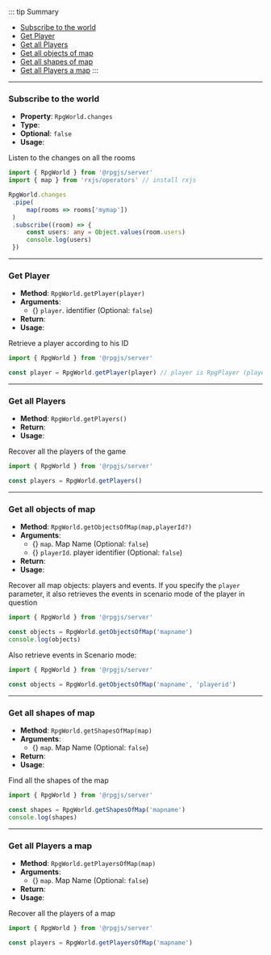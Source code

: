 ::: tip Summary
- [Subscribe to the world](#subscribe-to-the-world)
- [Get Player](#get-player)
- [Get all Players](#get-all-players)
- [Get all objects of map](#get-all-objects-of-map)
- [Get all shapes of map](#get-all-shapes-of-map)
- [Get all Players a map](#get-all-players-a-map)
:::
---
### Subscribe to the world
- **Property**: `RpgWorld.changes`
- **Type**: <Type type=' <a href="https://rxjs.dev/guide/observable.html">Observable</a>' />
- **Optional**: `false` 
- **Usage**:

 
Listen to the changes on all the rooms

```ts
import { RpgWorld } from '@rpgjs/server'
import { map } from 'rxjs/operators' // install rxjs

RpgWorld.changes
 .pipe(
     map(rooms => rooms['mymap'])
 )
 .subscribe((room) => {
     const users: any = Object.values(room.users)
     console.log(users)
 })
``` 


---
### Get Player
- **Method**: `RpgWorld.getPlayer(player)`
- **Arguments**:
    - {<Type type=' <a href="/commands/common.html">RpgPlayer</a> | string' />} `player`. identifier (Optional: `false`)
- **Return**: <Type type=' <a href="/commands/common.html">RpgPlayer</a>' />   
- **Usage**:


Retrieve a player according to his ID

```ts
import { RpgWorld } from '@rpgjs/server'

const player = RpgWorld.getPlayer(player) // player is RpgPlayer (player.id) or string (id)
```


---
### Get all Players
- **Method**: `RpgWorld.getPlayers()`
- **Return**: <Type type='Array&lt <a href="/commands/common.html">RpgPlayer</a>&gt;' />   
- **Usage**:


Recover all the players of the game

```ts
import { RpgWorld } from '@rpgjs/server'

const players = RpgWorld.getPlayers()
```


---
### Get all objects of map
- **Method**: `RpgWorld.getObjectsOfMap(map,playerId?)`
- **Arguments**:
    - {<Type type='string' />} `map`. Map Name (Optional: `false`)
    - {<Type type=' <a href="/commands/common.html">RpgPlayer</a> | string' />} `playerId`. player identifier (Optional: `false`)
- **Return**: <Type type='Array&lt <a href="/commands/common.html">RpgPlayer</a>&gt;' />   
- **Usage**:


Recover all map objects: players and events. If you specify the `player` parameter, it also retrieves the events in scenario mode of the player in question

```ts
import { RpgWorld } from '@rpgjs/server'

const objects = RpgWorld.getObjectsOfMap('mapname')
console.log(objects)
```

Also retrieve events in Scenario mode:

```ts
import { RpgWorld } from '@rpgjs/server'

const objects = RpgWorld.getObjectsOfMap('mapname', 'playerid')
```


---
### Get all shapes of map
- **Method**: `RpgWorld.getShapesOfMap(map)`
- **Arguments**:
    - {<Type type='string' />} `map`. Map Name (Optional: `false`)
- **Return**: <Type type='Array&lt <a href="/classes/shape.html">RpgShape</a>&gt;' />   
- **Usage**:


Find all the shapes of the map

```ts
import { RpgWorld } from '@rpgjs/server'

const shapes = RpgWorld.getShapesOfMap('mapname')
console.log(shapes)
```


---
### Get all Players a map
- **Method**: `RpgWorld.getPlayersOfMap(map)`
- **Arguments**:
    - {<Type type='string' />} `map`. Map Name (Optional: `false`)
- **Return**: <Type type='Array&lt <a href="/commands/common.html">RpgPlayer</a>&gt;' />   
- **Usage**:


Recover all the players of a map

```ts
import { RpgWorld } from '@rpgjs/server'

const players = RpgWorld.getPlayersOfMap('mapname')
```

